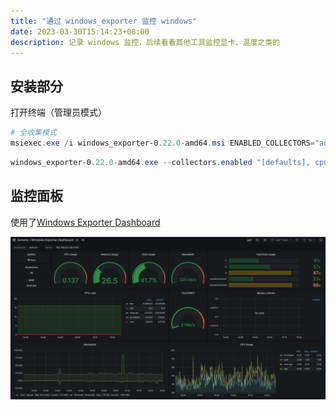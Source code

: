 ```yaml
---
title: "通过 windows_exporter 监控 windows"
date: 2023-03-30T15:14:23+08:00
description: 记录 windows 监控，后续看看其他工具监控显卡、温度之类的
---
```


## 安装部分

打开终端（管理员模式）

```powershell
# 全收集模式
msiexec.exe /i windows_exporter-0.22.0-amd64.msi ENABLED_COLLECTORS="ad,adcs,adfs,cache,cpu,cpu_info,cs,container,dfsr,dhcp,dns,exchange,fsrmquota,hyperv,iis,logical_disk,logon,memory,mscluster_cluster,mscluster_network,mscluster_node,mscluster_resource,mscluster_resourcegroup,msmq,mssql,netframework_clrexceptions,netframework_clrinterop,netframework_clrjit,netframework_clrloading,netframework_clrlocksandthreads,netframework_clrmemory,netframework_clrremoting,netframework_clrsecurity,net,os,process,remote_fx,service,smtp,system,tcp,teradici_pcoip,time,thermalzone,terminal_services,textfile,vmware_blast,vmware" TEXTFILE_DIR="C:\custom_metrics" LISTEN_PORT="9182"
```

```powershell
windows_exporter-0.22.0-amd64.exe --collectors.enabled "[defaults], cpu_info, logon, memory, process" TEXTFILE_DIR="C:\custom_metrics" LISTEN_PORT="9182"
```

## 监控面板

使用了[Windows Exporter Dashboard](https://grafana.com/grafana/dashboards/14694-windows-exporter-dashboard/)

![Windows Exporter Dashboard](../../assets/windows-exporter-dashboard.png)
